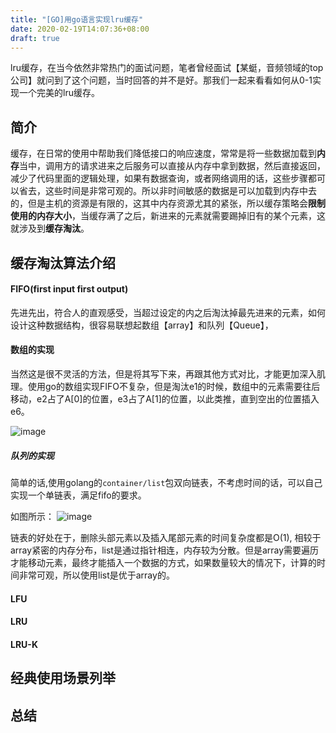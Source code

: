 ```yaml
---
title: "[GO]用go语言实现lru缓存"
date: 2020-02-19T14:07:36+08:00
draft: true
---
```

lru缓存，在当今依然非常热门的面试问题，笔者曾经面试【某蜓，音频领域的top公司】就问到了这个问题，当时回答的并不是好。那我们一起来看看如何从0-1实现一个完美的lru缓存。
<!--more-->


## 简介
缓存，在日常的使用中帮助我们降低接口的响应速度，常常是将一些数据加载到**内存**当中，调用方的请求进来之后服务可以直接从内存中拿到数据，然后直接返回，减少了代码里面的逻辑处理，如果有数据查询，或者网络调用的话，这些步骤都可以省去，这些时间是非常可观的。所以非时间敏感的数据是可以加载到内存中去的，但是主机的资源是有限的，这其中内存资源尤其的紧张，所以缓存策略会**限制使用的内存大小**，当缓存满了之后，新进来的元素就需要踢掉旧有的某个元素，这就涉及到**缓存淘汰**。



## 缓存淘汰算法介绍
#### FIFO(first input first output)
先进先出，符合人的直观感受，当超过设定的内之后淘汰掉最先进来的元素，如何设计这种数据结构，很容易联想起数组【array】和队列【Queue】，

#### 数组的实现
当然这是很不灵活的方法，但是将其写下来，再跟其他方式对比，才能更加深入肌理。使用go的数组实现FIFO不复杂，但是淘汰e1的时候，数组中的元素需要往后移动，e2占了A[0]的位置，e3占了A[1]的位置，以此类推，直到空出的位置插入e6。

![image](/img/FIFO-flow-chart.png)

##### 队列的实现
简单的话,使用golang的`container/list`包双向链表，不考虑时间的话，可以自己实现一个单链表，满足fifo的要求。

如图所示：
![image](/img/single-list.jpg)

链表的好处在于，删除头部元素以及插入尾部元素的时间复杂度都是O(1), 相较于array紧密的内存分布，list是通过指针相连，内存较为分散。但是array需要遍历才能移动元素，最终才能插入一个数据的方式，如果数量较大的情况下，计算的时间非常可观，所以使用list是优于array的。

#### LFU


####  LRU

#### LRU-K


## 经典使用场景列举


## 总结







